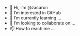 - 👋 Hi, I’m @zacaron
- 👀 I’m interested in GitHub
- 🌱 I’m currently learning ...
- 💞️ I’m looking to collaborate on ...
- 📫 How to reach me ...

<!---
zacaron/zacaron is a ✨ special ✨ repository because its `README.md` (this file) appears on your GitHub profile.
You can click the Preview link to take a look at your changes.
--->
